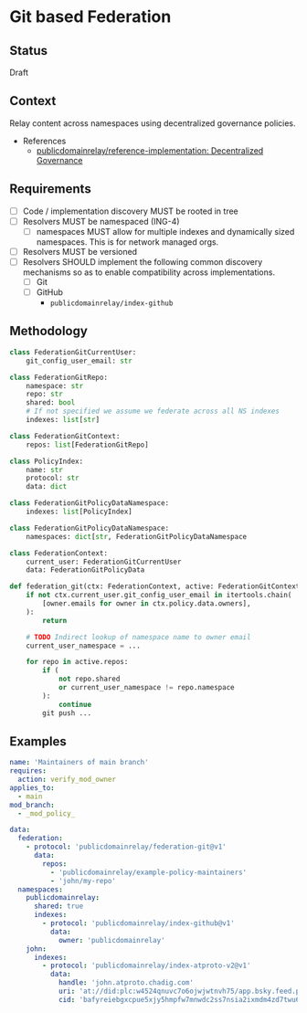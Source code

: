 # Git based Federation

## Status

Draft

## Context

Relay content across namespaces using decentralized governance policies.

- References
  - [publicdomainrelay/reference-implementation: Decentralized Governance](https://github.com/publicdomainrelay/blob/main/docs/adrs/governance.md)

## Requirements

- [ ] Code / implementation discovery MUST be rooted in tree
- [ ] Resolvers MUST be namespaced (ING-4)
  - [ ] namespaces MUST allow for multiple indexes and dynamically sized
        namespaces. This is for network managed orgs.
- [ ] Resolvers MUST be versioned
- [ ] Resolvers SHOULD implement the following common discovery mechanisms
      so as to enable compatibility across implementations.
  - [ ] Git
  - [ ] GitHub
    - `publicdomainrelay/index-github`

## Methodology

```python
class FederationGitCurrentUser:
    git_config_user_email: str

class FederationGitRepo:
    namespace: str
    repo: str
    shared: bool
    # If not specified we assume we federate across all NS indexes
    indexes: list[str]

class FederationGitContext:
    repos: list[FederationGitRepo]

class PolicyIndex:
    name: str
    protocol: str
    data: dict

class FederationGitPolicyDataNamespace:
    indexes: list[PolicyIndex]

class FederationGitPolicyDataNamespace:
    namespaces: dict[str, FederationGitPolicyDataNamespace

class FederationContext:
    current_user: FederationGitCurrentUser
    data: FederationGitPolicyData

def federation_git(ctx: FederationContext, active: FederationGitContext):
    if not ctx.current_user.git_config_user_email in itertools.chain(
        [owner.emails for owner in ctx.policy.data.owners],
    ):
        return

    # TODO Indirect lookup of namespace name to owner email
    current_user_namespace = ...

    for repo in active.repos:
        if (
            not repo.shared
            or current_user_namespace != repo.namespace
        ):
            continue
        git push ...
```

## Examples

```yaml
name: 'Maintainers of main branch'
requires:
  action: verify_mod_owner
applies_to:
  - main
mod_branch:
  - _mod_policy_

data:
  federation:
    - protocol: 'publicdomainrelay/federation-git@v1'
      data:
        repos:
          - 'publicdomainrelay/example-policy-maintainers'
          - 'john/my-repo'
  namespaces:
    publicdomainrelay:
      shared: true
      indexes:
        - protocol: 'publicdomainrelay/index-github@v1'
          data:
            owner: 'publicdomainrelay'
    john:
      indexes:
        - protocol: 'publicdomainrelay/index-atproto-v2@v1'
          data:
            handle: 'john.atproto.chadig.com'
            uri: 'at://did:plc:w4524qnuvc7o6ojwjwtnvh75/app.bsky.feed.post/3lc2smchqf22i'
            cid: 'bafyreiebgxcpue5xjy5hmpfw7mnwdc2ss7nsia2ixmdm4zd7twu6bgqbky'
```
